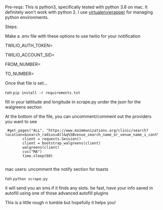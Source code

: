 Pre-reqs: This is python3, specifically tested with python 3.8 on mac. It definitely won't work with python 2. I use [virtualenvwrapper](https://virtualenvwrapper.readthedocs.io/en/latest/) for managing python environments.

Steps:

Make a .env file with these options to use twilio for your notification

TWILIO_AUTH_TOKEN=

TWILIO_ACCOUNT_SID=

FROM_NUMBER=

TO_NUMBER=

Once that file is set...

run `pip install -r requirements.txt`

fill in your lattitude and longitude in scrape.py under the json for the walgreens section 

At the bottom of the file, you can uncomment/comment out the providers you want to see

```
 #get_pages("ALL", "https://www.maimmunizations.org/clinic/search?location=&search_radius=All&q%5Bvenue_search_name_or_venue_name_i_cont%5D=Fenway&q%5Bclinic_date_gteq%5D=&q%5Bvaccinations_name_i_cont%5D=&commit=Search#search_results")
        client = requests.Session()
        client = bootstrap_walgreens(client)
        walgreens(client)
        cvs("MA")
        time.sleep(60)


```

mac users: uncomment the notify section for toasts



run `python scrape.py` 

it will send you an sms if it finds any slots. be fast, have your info saved in autofill using one of those advanced autofill plugins


This is a little rough n tumble but hopefully it helps you!


